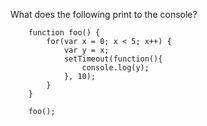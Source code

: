 What does the following print to the console?

        function foo() {
            for(var x = 0; x < 5; x++) {
                var y = x;
                setTimeout(function(){
                    console.log(y);
                }, 10);
            }
        }
        
        foo();
